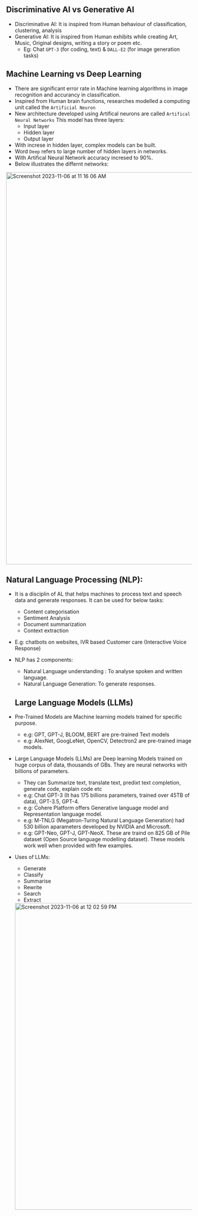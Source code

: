 ## Discriminative AI vs Generative AI
- Discriminative AI: It is inspired from Human behaviour of classification, clustering, analysis
- Generative AI: It is inspired from Human exhibits while creating Art, Music, Original designs, writing a story  or poem etc.
   - Eg: Chat `GPT-3` (for coding, text) & `DALL-E2` (for image generation tasks)

## Machine Learning vs Deep Learning
- There are significant error rate in Machine learning algorithms in image recognition and accurancy in classification.
- Inspired from Human brain functions, researches modelled a computing unit called the `Artificial Neuron`
- New architecture developed using Artifical neurons are called `Artifical Neural Networks` This model has three layers:
  - Input layer
  - Hidden layer
  - Output layer
- With increse in hidden layer, complex models can be built.
- Word `Deep` refers to large number of hidden layers in networks.
- With Artifical Neural Network accuracy incresed to 90%.
- Below illustrates the differnt networks:
<img width="1060" alt="Screenshot 2023-11-06 at 11 16 06 AM" src="https://github.com/Vamckis/ChatGPT/assets/71128825/9091351e-1b2b-4c2f-b0d8-a7742837bce0">

## Natural Language Processing (NLP):
- It is a disciplin of AL that helps machines to process text and speech data and generate responses. It can be used for below tasks:
  - Content categorisation
  - Sentiment Analysis
  - Document summarization
  - Context extraction
- E.g: chatbots on websites, IVR based Customer care (Interactive Voice Response)
- NLP has 2 components:
  - Natural Language understanding : To analyse spoken and written language.
  - Natural Language Generation: To generate responses.
 
  ## Large Language Models (LLMs)
- Pre-Trained Models are Machine learning models trained for specific purpose.
  - e.g: GPT, GPT-J, BLOOM, BERT are pre-trained Text models
  - e.g: AlexNet, GoogLeNet, OpenCV, Detectron2 are pre-trained image models.
- Large Language Models (LLMs) are Deep learning Models trained on huge corpus of data, thousands of GBs. They are neural networks with billions of parameters.
   - They can Summarize text, translate text, predixt text completion, generate code, explain code etc
   - e.g: Chat GPT-3 (It has 175 billions parameters, trained over 45TB of data), GPT-3.5, GPT-4.
   - e.g: Cohere Platform offers Generative language model and Representation language model.
   - e.g: M-TNLG (Megatron-Turing Natural Language Generation) had 530 billion aparameters developed by NVIDIA and Microsoft.
   - e.g: GPT-Neo, GPT-J, GPT-NeoX. These are traind on 825 GB of Pile dataset (Open Source language modelling dataset). These models work well when provided with few examples.
- Uses of LLMs:
  - Generate
  - Classify
  - Summarise
  - Rewrite
  - Search
  - Extract
  <img width="829" alt="Screenshot 2023-11-06 at 12 02 59 PM" src="https://github.com/Vamckis/Prompt-Engineering/assets/71128825/caec7213-2643-4557-bd6c-7a9143b4bca9">
